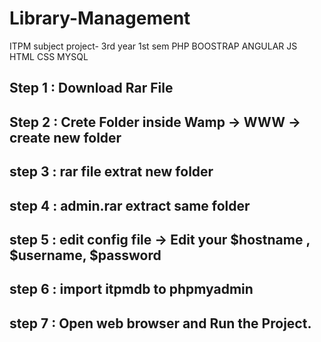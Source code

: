 # Library-Management
ITPM subject project- 3rd year 1st sem
PHP
BOOSTRAP 
ANGULAR 
JS 
HTML 
CSS 
MYSQL 


Step 1 : Download Rar File
-----------------------------------------------------------------------------
Step 2 : Crete Folder inside Wamp -> WWW -> create new folder
-----------------------------------------------------------------------------
step 3 : rar file extrat new folder
-----------------------------------------------------------------------------
step 4 : admin.rar extract same folder
-----------------------------------------------------------------------------
step 5 : edit config file -> Edit your $hostname , $username, $password
-----------------------------------------------------------------------------
step 6 : import itpmdb to phpmyadmin
-----------------------------------------------------------------------------
step 7 : Open web browser and Run the Project.
-----------------------------------------------------------------------------
 
